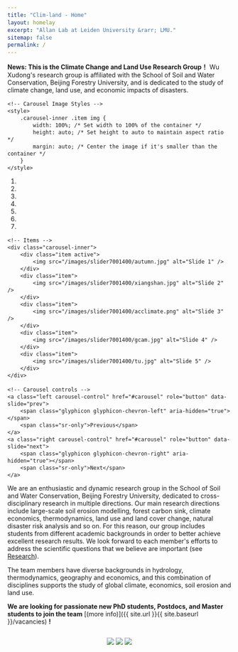 ```yaml
---
title: "Clim-land - Home"
layout: homelay
excerpt: "Allan Lab at Leiden University &rarr; LMU."
sitemap: false
permalink: /
---
```


**News: This is the Climate Change and Land Use Research Group！** Wu Xudong's research group is affiliated with the School of Soil and Water Conservation, Beijing Forestry University, and is dedicated to the study of climate change, land use, and economic impacts of disasters.


<!DOCTYPE html>
<html lang="en">
<head>
    <meta charset="UTF-8">
    <meta name="viewport" content="width=device-width, initial-scale=1.0">
    <title>Your Website Title</title>
    <!-- Add any other head contents here like CSS links, etc. -->
    
    <!-- Carousel Image Styles -->
    <style>
        .carousel-inner .item img {
            width: 100%; /* Set width to 100% of the container */
            height: auto; /* Set height to auto to maintain aspect ratio */
            margin: auto; /* Center the image if it's smaller than the container */
        }
    </style>
</head>
<body>

<div id="carousel" class="carousel slide" data-ride="carousel" data-interval="4000" data-pause="hover">
    <!-- Menu -->
    <ol class="carousel-indicators">
        <li data-target="#carousel" data-slide-to="0" class="active"></li>
        <li data-target="#carousel" data-slide-to="1"></li>
        <li data-target="#carousel" data-slide-to="2"></li>
        <li data-target="#carousel" data-slide-to="3"></li>
        <li data-target="#carousel" data-slide-to="4"></li>
        <li data-target="#carousel" data-slide-to="5"></li>
        <li data-target="#carousel" data-slide-to="6"></li>
    </ol>

    <!-- Items -->
    <div class="carousel-inner">
        <div class="item active">
            <img src="/images/slider7001400/autumn.jpg" alt="Slide 1" />
        </div>
        <div class="item">
            <img src="/images/slider7001400/xiangshan.jpg" alt="Slide 2" />
        </div>
        <div class="item">
            <img src="/images/slider7001400/acclimate.png" alt="Slide 3" />
        </div>
        <div class="item">
            <img src="/images/slider7001400/gcam.jpg" alt="Slide 4" />
        </div>
        <div class="item">
            <img src="/images/slider7001400/tu.jpg" alt="Slide 5" />
        </div>       
    </div>

    <!-- Carousel controls -->
    <a class="left carousel-control" href="#carousel" role="button" data-slide="prev">
        <span class="glyphicon glyphicon-chevron-left" aria-hidden="true"></span>
        <span class="sr-only">Previous</span>
    </a>
    <a class="right carousel-control" href="#carousel" role="button" data-slide="next">
        <span class="glyphicon glyphicon-chevron-right" aria-hidden="true"></span>
        <span class="sr-only">Next</span>
    </a>
</div>


We are an enthusiastic and dynamic research group in the School of Soil and Water Conservation, Beijing Forestry University, dedicated to cross-disciplinary research in multiple directions. Our main research directions include large-scale soil erosion modelling, forest carbon sink, climate economics, thermodynamics, land use and land cover change, natural disaster risk analysis and so on. For this reason, our group includes students from different academic backgrounds in order to better achieve excellent research results. We look forward to each member's efforts to address the scientific questions that we believe are important  (see [Research](research)). 

The team members have diverse backgrounds in hydrology, thermodynamics, geography and economics, and this combination of disciplines supports the study of global climate, economics, soil erosion and land use.

 **We are  looking for passionate new PhD students, Postdocs, and Master students to join the team** [(more info)]({{ site.url }}{{ site.baseurl }}/vacancies) **!**



<div style="text-align: center;"> <!-- 将包裹figure的div设置为文本居中 -->
  <figure class="fourth" style="display: inline-block;"> <!-- 设置figure为行内块以便整体居中 -->
    <img src="{{ site.url }}{{ site.baseurl }}/images/logopic/Logo_BFU1.jpg" style="width: 420px; margin-bottom: 20px;"> <!-- 移除了display:block和margin:auto -->
    <img src="{{ site.url }}{{ site.baseurl }}/images/logopic/humboldt2.jpg" style="width: 240px; margin-bottom: 20px;"> <!-- 移除了display:block和margin:auto -->
    <img src="{{ site.url }}{{ site.baseurl }}/images/logopic/Logo_PIK1.jpg" style="width: 240px; margin-bottom: 20px;"> <!-- 移除了display:block和margin:auto -->
  </figure>
</div>

